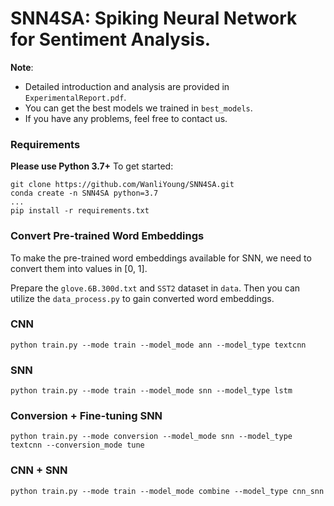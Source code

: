 # SNN4SA: Spiking Neural Network for Sentiment Analysis.

**Note**: 

- Detailed introduction and analysis are provided in `ExperimentalReport.pdf`.
- You can get the best models we trained in `best_models`.
- If you have any problems, feel free to contact us.

### Requirements

**Please use Python 3.7+** To get started:

```shell
git clone https://github.com/WanliYoung/SNN4SA.git
conda create -n SNN4SA python=3.7
...
pip install -r requirements.txt
```

### Convert Pre-trained Word Embeddings

To make the pre-trained word embeddings available for SNN, we need to convert them into values in [0, 1].

Prepare the `glove.6B.300d.txt` and `SST2` dataset in `data`. Then you can utilize the `data_process.py` to gain converted word embeddings.

### CNN

```shell
python train.py --mode train --model_mode ann --model_type textcnn
```

### SNN

```shell
python train.py --mode train --model_mode snn --model_type lstm
```

### Conversion + Fine-tuning SNN

```shell
python train.py --mode conversion --model_mode snn --model_type textcnn --conversion_mode tune
```

### CNN + SNN

```shell
python train.py --mode train --model_mode combine --model_type cnn_snn
```

